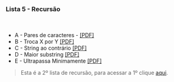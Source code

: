 ### Lista 5 - Recursão
ㅤ

* A - Pares de caracteres - [[PDF]](https://moj.naquadah.com.br/contests/bcr-EDA1-2022_2-lista5-recursao/conta-pares-string.pdf)
* B - Troca X por Y [[PDF]](https://moj.naquadah.com.br/contests/bcr-EDA1-2022_2-lista5-recursao/replaceXY.pdf)
* C - String ao contrário [[PDF]](https://moj.naquadah.com.br/contests/bcr-EDA1-2022_2-lista5-recursao/string-contrario.pdf)
* D - Maior substring [[PDF]](https://moj.naquadah.com.br/contests/bcr-EDA1-2022_2-lista5-recursao/largest-substring.pdf)
* E - Ultrapassa Minimamente [[PDF]](https://moj.naquadah.com.br/contests/bcr-EDA1-2022_2-lista5-recursao/ultrapassaminimamente.pdf)

> Esta é a 2º lista de recursão, para acessar a 1º clique [aqui](https://github.com/ananorberto/EDA1/tree/main/Lista%2003%20-%20Recurs%C3%A3o).
